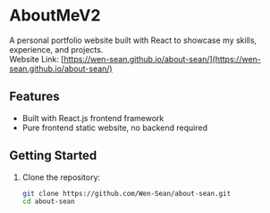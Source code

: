 # AboutMeV2

A personal portfolio website built with React to showcase my skills, experience, and projects.<br>
Website Link: [https://wen-sean.github.io/about-sean/](https://wen-sean.github.io/about-sean/)

## Features

- Built with React.js frontend framework
- Pure frontend static website, no backend required

## Getting Started

1. Clone the repository:

   ```bash
   git clone https://github.com/Wen-Sean/about-sean.git
   cd about-sean
